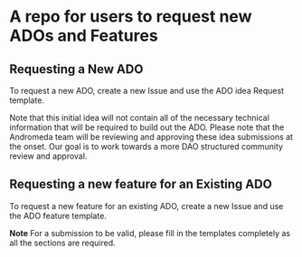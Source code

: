 # A repo for users to request new ADOs and Features

## Requesting a New ADO 
To request a new ADO, create a new Issue and use the ADO idea Request template.

Note that this initial idea will not contain all of the necessary technical information that will be required to build out the ADO.
Please note that the Andromeda team will be reviewing and approving these idea submissions at the onset.  Our goal is to work towards a more DAO structured community review and approval.

## Requesting a new feature for an Existing ADO
To request a new feature for an existing ADO, create a new Issue and use the ADO feature template.

**Note**
For a submission to be valid, please fill in the templates completely as all the sections are required.

